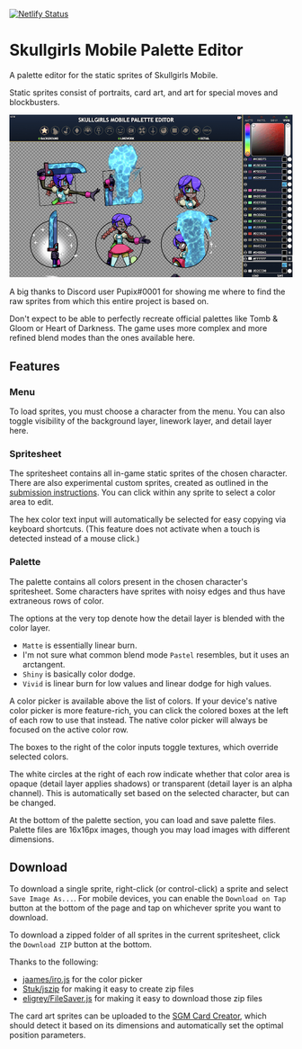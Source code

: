 [![Netlify Status](https://api.netlify.com/api/v1/badges/5eb98648-c7fd-4ff8-a404-fe3d10938f26/deploy-status)](https://app.netlify.com/sites/sgmpalette/deploys)

# Skullgirls Mobile Palette Editor

A palette editor for the static sprites of Skullgirls Mobile.

Static sprites consist of portraits, card art, and art for special moves and blockbusters.

<img src="sample.png">

A big thanks to Discord user Pupix#0001 for showing me where to find the raw sprites from which this entire project is based on.

Don't expect to be able to perfectly recreate official palettes like Tomb & Gloom or Heart of Darkness. The game uses more complex and more refined blend modes than the ones available here.

## Features

### Menu

To load sprites, you must choose a character from the menu.
You can also toggle visibility of the background layer, linework layer, and detail layer here.

### Spritesheet

The spritesheet contains all in-game static sprites of the chosen character.
There are also experimental custom sprites, created as outlined in the [submission instructions](https://forum.skullgirlsmobile.com/threads/17533).
You can click within any sprite to select a color area to edit.

The hex color text input will automatically be selected for easy copying via keyboard shortcuts.
(This feature does not activate when a touch is detected instead of a mouse click.)

### Palette

The palette contains all colors present in the chosen character's spritesheet.
Some characters have sprites with noisy edges and thus have extraneous rows of color.

The options at the very top denote how the detail layer is blended with the color layer.

* `Matte` is essentially linear burn.
* I'm not sure what common blend mode `Pastel` resembles, but it uses an arctangent.
* `Shiny` is basically color dodge.
* `Vivid` is linear burn for low values and linear dodge for high values.

A color picker is available above the list of colors.
If your device's native color picker is more feature-rich, you can click the colored boxes at the left of each row to use that instead.
The native color picker will always be focused on the active color row.

The boxes to the right of the color inputs toggle textures, which override selected colors.

The white circles at the right of each row indicate whether that color area is opaque (detail layer applies shadows) or transparent (detail layer is an alpha channel).
This is automatically set based on the selected character, but can be changed.

At the bottom of the palette section, you can load and save palette files.
Palette files are 16x16px images, though you may load images with different dimensions.

## Download

To download a single sprite, right-click (or control-click) a sprite and select `Save Image As...`.
For mobile devices, you can enable the `Download on Tap` button at the bottom of the page and tap on whichever sprite you want to download.

To download a zipped folder of all sprites in the current spritesheet, click the `Download ZIP` button at the bottom.

Thanks to the following:

* [jaames/iro.js](https://github.com/jaames/iro.js) for the color picker
* [Stuk/jszip](https://github.com/Stuk/jszip) for making it easy to create zip files
* [eligrey/FileSaver.js](https://github.com/eligrey/FileSaver.js) for making it easy to download those zip files

The card art sprites can be uploaded to the [SGM Card Creator](https://github.com/Krazete/sgmcard), which should detect it based on its dimensions and automatically set the optimal position parameters.
